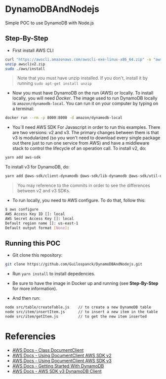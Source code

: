 # DynamoDBAndNodejs
Simple POC to use DynamoDB with Node.js

## Step-By-Step
- First install AWS CLI
```bash
curl "https://awscli.amazonaws.com/awscli-exe-linux-x86_64.zip" -o "awscliv2.zip"
unzip awscliv2.zip
sudo ./aws/install
```
> Note that you must have unzip installed. If you don't, install it by running ``` sudo apt-get install unzip ```

- Now you must have DynamoDB on the run (AWS) or locally. To install locally, you will need <i>Docker</i>. The image used to run DynamoDB locally is ```amazon/dynamodb-local```. You can run it on your computer by typing on a terminal:
```bash
docker run --rm -p 8000:8000 -d amazon/dynamodb-local
```

- You`ll need AWS SDK For Javascript in order to run this examples. There are two versions: v2 and v3. The primary changes between them is that v3 is modularized (so you won't need to download every single package out there just to run one service from AWS) and have a middleware stack to control the lifecycle of an operation call. To install v2, do:
```bash
yarn add aws-sdk
```
To install v3 for DynamoDB, do:
```bash
yarn add @aws-sdk/client-dynamodb @aws-sdk/lib-dynamodb @aws-sdk/util-dynamodb
```
> You may reference to the commits in order to see the differences between v2 and v3 SDKs.

- To run locally, you need to AWS configure. To do that, follow this:
```bash
$ aws configure
AWS Access Key ID []: local
AWS Secret Access Key []: local
Default region name []: us-east-1
Default output format [None]:
```

## Running this POC
- Git clone this repository:
```bash
git clone https://github.com/Guilospanck/DynamoDBAndNodejs.git
```

- Run <code>yarn install</code> to install depedencies.

- Be sure to have the image in Docker up and running (see <b>Step-By-Step</b> for more information).

- And then run:
```bash
node src/table/createTable.js    // to create a new DynamoDB table
node src/item/insertItem.js      // to insert a new item in the table
node src/item/getItem.js         // to get the new item inserted
```

# Referencies
- [AWS Docs - Class DocumentClient](https://docs.aws.amazon.com/AWSJavaScriptSDK/latest/AWS/DynamoDB/DocumentClient.html)
- [AWS Docs - Using DocumentClient AWS SDK v2](https://docs.aws.amazon.com/sdk-for-javascript/v2/developer-guide/dynamodb-example-document-client.html)
- [AWS Docs - Using DocumentClient AWS SDK v3](https://docs.aws.amazon.com/sdk-for-javascript/v3/developer-guide/dynamodb-example-dynamodb-utilities.html)
- [AWS Docs - Getting Started With DynamoDB](https://docs.amazonaws.cn/en_us/amazondynamodb/latest/developerguide/GettingStartedDynamoDB.html)
- [AWS Docs - AWS SDK v3 DynamoDB Client](https://docs.aws.amazon.com/AWSJavaScriptSDK/v3/latest/clients/client-dynamodb/globals.html)